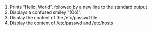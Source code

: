 1.  Prints “Hello, World”, followed by a new line to the standard output
2. Displays a confused smiley "(Ôo)'.
3. Display the content of the /etc/passwd file .
4. Display the content of /etc/passwd and /etc/hosts